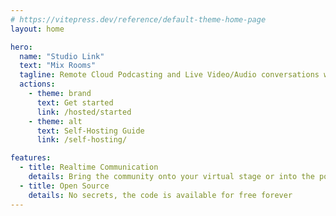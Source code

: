 ```yaml
---
# https://vitepress.dev/reference/default-theme-home-page
layout: home

hero:
  name: "Studio Link"
  text: "Mix Rooms"
  tagline: Remote Cloud Podcasting and Live Video/Audio conversations with your audience
  actions:
    - theme: brand
      text: Get started
      link: /hosted/started
    - theme: alt
      text: Self-Hosting Guide 
      link: /self-hosting/

features:
  - title: Realtime Communication
    details: Bring the community onto your virtual stage or into the podcast
  - title: Open Source
    details: No secrets, the code is available for free forever
---
```


